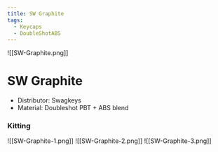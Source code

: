 ```yaml
---
title: SW Graphite
tags:
  - Keycaps
  - DoubleShotABS
---
```

![[SW-Graphite.png]]
# SW Graphite
- Distributor: Swagkeys
- Material: Doubleshot PBT + ABS blend

### Kitting
![[SW-Graphite-1.png]]
![[SW-Graphite-2.png]]
![[SW-Graphite-3.png]]